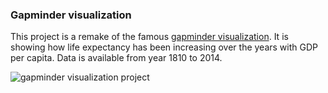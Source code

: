 ### Gapminder visualization

This project is a remake of the famous [gapminder visualization](https://www.gapminder.org/).
It is showing how life expectancy has been increasing over the years with GDP per capita. Data is available from year 1810 to 2014.


![gapminder visualization project](gapminder.gif)